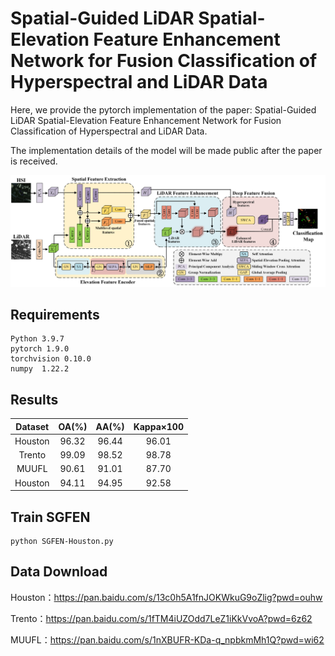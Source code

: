 # Spatial-Guided LiDAR Spatial-Elevation Feature Enhancement Network for Fusion Classification of Hyperspectral and LiDAR Data

Here, we provide the pytorch implementation of the paper: Spatial-Guided LiDAR Spatial-Elevation Feature Enhancement Network for Fusion Classification of Hyperspectral and LiDAR Data.

The implementation details of the model will be made public after the paper is received.

![image](./images/SGFEN.png)

## Requirements

```
Python 3.9.7
pytorch 1.9.0
torchvision 0.10.0
numpy  1.22.2
```

## Results
| Dataset | OA(%) | AA(%) | Kappa×100 |
| :----: | :----: | :----: | :----: |
| Houston  | 96.32 | 96.44 | 96.01 |
| Trento  | 99.09 | 98.52 | 98.78 |
| MUUFL  | 90.61 | 91.01 | 87.70 |
| Houston  | 94.11 | 94.95 | 92.58 |

## Train SGFEN
```
python SGFEN-Houston.py
```

## Data Download 
Houston：https://pan.baidu.com/s/13c0h5A1fnJOKWkuG9oZlig?pwd=ouhw

Trento：https://pan.baidu.com/s/1fTM4iUZOdd7LeZ1iKkVvoA?pwd=6z62 

MUUFL：https://pan.baidu.com/s/1nXBUFR-KDa-q_npbkmMh1Q?pwd=wi62 
